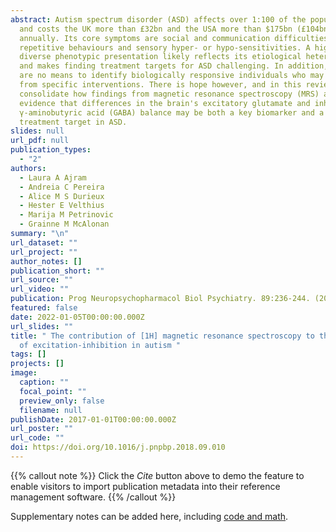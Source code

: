 ```yaml
---
abstract: Autism spectrum disorder (ASD) affects over 1:100 of the population
  and costs the UK more than £32bn and the USA more than $175bn (£104bn)
  annually. Its core symptoms are social and communication difficulties,
  repetitive behaviours and sensory hyper- or hypo-sensitivities. A highly
  diverse phenotypic presentation likely reflects its etiological heterogeneity
  and makes finding treatment targets for ASD challenging. In addition, there
  are no means to identify biologically responsive individuals who may benefit
  from specific interventions. There is hope however, and in this review we
  consolidate how findings from magnetic resonance spectroscopy (MRS) add to the
  evidence that differences in the brain's excitatory glutamate and inhibitory
  γ-aminobutyric acid (GABA) balance may be both a key biomarker and a tractable
  treatment target in ASD.
slides: null
url_pdf: null
publication_types:
  - "2"
authors:
  - Laura A Ajram
  - Andreia C Pereira
  - Alice M S Durieux
  - Hester E Velthius
  - Marija M Petrinovic
  - Grainne M McAlonan
summary: "\n"
url_dataset: ""
url_project: ""
author_notes: []
publication_short: ""
url_source: ""
url_video: ""
publication: Prog Neuropsychopharmacol Biol Psychiatry. 89:236-244. (2019)
featured: false
date: 2022-01-05T00:00:00.000Z
url_slides: ""
title: " The contribution of [1H] magnetic resonance spectroscopy to the study
  of excitation-inhibition in autism "
tags: []
projects: []
image:
  caption: ""
  focal_point: ""
  preview_only: false
  filename: null
publishDate: 2017-01-01T00:00:00.000Z
url_poster: ""
url_code: ""
doi: https://doi.org/10.1016/j.pnpbp.2018.09.010
---
```


{{% callout note %}}
Click the _Cite_ button above to demo the feature to enable visitors to import publication metadata into their reference management software.
{{% /callout %}}

Supplementary notes can be added here, including [code and math](https://wowchemy.com/docs/content/writing-markdown-latex/).

